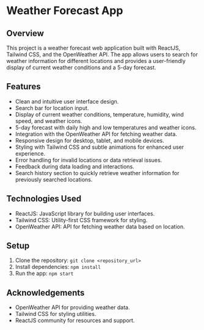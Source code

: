 # Weather Forecast App

## Overview
This project is a weather forecast web application built with ReactJS, Tailwind CSS, and the OpenWeather API. The app allows users to search for weather information for different locations and provides a user-friendly display of current weather conditions and a 5-day forecast.

## Features
- Clean and intuitive user interface design.
- Search bar for location input.
- Display of current weather conditions, temperature, humidity, wind speed, and weather icons.
- 5-day forecast with daily high and low temperatures and weather icons.
- Integration with the OpenWeather API for fetching weather data.
- Responsive design for desktop, tablet, and mobile devices.
- Styling with Tailwind CSS and subtle animations for enhanced user experience.
- Error handling for invalid locations or data retrieval issues.
- Feedback during data loading and interactions.
- Search history section to quickly retrieve weather information for previously searched locations.

## Technologies Used
- ReactJS: JavaScript library for building user interfaces.
- Tailwind CSS: Utility-first CSS framework for styling.
- OpenWeather API: API for fetching weather data based on location.

## Setup
1. Clone the repository: `git clone <repository_url>`
2. Install dependencies: `npm install`
3. Run the app: `npm start`


## Acknowledgements
- OpenWeather API for providing weather data.
- Tailwind CSS for styling utilities.
- ReactJS community for resources and support.


